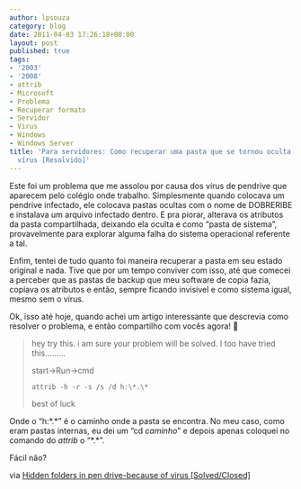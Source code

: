 ```yaml
---
author: lpsouza
category: blog
date: 2011-04-03 17:26:18+00:00
layout: post
published: true
tags:
- '2003'
- '2008'
- attrib
- Microsoft
- Problema
- Recuperar formato
- Servidor
- Virus
- Windows
- Windows Server
title: 'Para servidores: Como recuperar uma pasta que se tornou oculta por causa de
  vírus [Resolvido]'
---
```


Este foi um problema que me assolou por causa dos vírus de pendrive que aparecem pelo colégio onde trabalho. Simplesmente quando colocava um pendrive infectado, ele colocava pastas ocultas com o nome de DOBRERIBE e instalava um arquivo infectado dentro. E pra piorar, alterava os atributos da pasta compartilhada, deixando ela oculta e como “pasta de sistema”, provavelmente para explorar alguma falha do sistema operacional referente a tal.

Enfim, tentei de tudo quanto foi maneira recuperar a pasta em seu estado original e nada. Tive que por um tempo conviver com isso, até que comecei a perceber que as pastas de backup que meu software de copia fazia, copiava os atributos e então, sempre ficando invisível e como sistema igual, mesmo sem o vírus.

Ok, isso até hoje, quando achei um artigo interessante que descrevia como resolver o problema, e então compartilho com vocês agora! 🙂

> hey try this. i am sure your problem will be solved. I too have tried this.........
>
> start->Run->cmd
>
> `attrib -h -r -s /s /d h:\*.\*`
>
> best of luck

Onde o “h:\*.\*” é o caminho onde a pasta se encontra. No meu caso, como eram pastas internas, eu dei um “cd *caminho*” e depois apenas coloquei no comando do *attrib* o “\*.\*”.

Fácil não?

via [Hidden folders in pen drive-because of virus [Solved/Closed]](http://en.kioskea.net/forum/affich-220814-hidden-folders-in-pen-drive-because-of-virus)